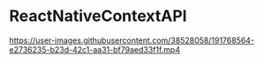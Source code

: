 # ReactNativeContextAPI

https://user-images.githubusercontent.com/38528058/191768564-e2736235-b23d-42c1-aa31-bf79aed33f1f.mp4

